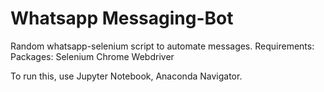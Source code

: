 # Whatsapp Messaging-Bot
 Random whatsapp-selenium script to automate messages.
 Requirements:
  Packages: Selenium
  Chrome Webdriver
  
  To run this, use Jupyter Notebook, Anaconda Navigator.
